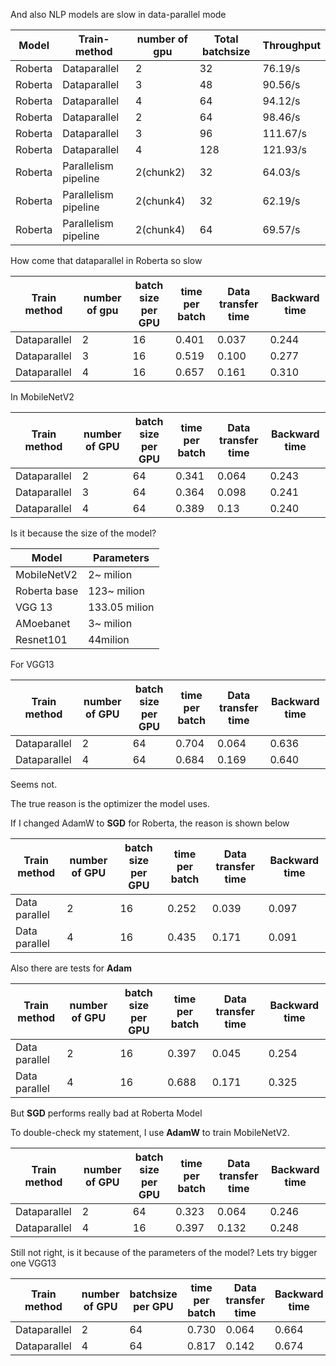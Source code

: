 And also NLP models are slow in data-parallel mode

| Model   | Train-method         | number of gpu | Total batchsize | Throughput |
| ------- | -------------------- | ------------- | --------------- | ---------- |
| Roberta | Dataparallel         | 2             | 32              | 76.19/s    |
| Roberta | Dataparallel         | 3             | 48              | 90.56/s    |
| Roberta | Dataparallel         | 4             | 64              | 94.12/s    |
| Roberta | Dataparallel         | 2             | 64              | 98.46/s    |
| Roberta | Dataparallel         | 3             | 96              | 111.67/s   |
| Roberta | Dataparallel         | 4             | 128             | 121.93/s   |
| Roberta | Parallelism pipeline | 2(chunk2)     | 32              | 64.03/s    |
| Roberta | Parallelism pipeline | 2(chunk4)     | 32              | 62.19/s    |
| Roberta | Parallelism pipeline | 2(chunk4)     | 64              | 69.57/s    |

How come that dataparallel in Roberta so slow

| Train method | number of gpu | batch size per GPU | time per batch | Data transfer time | Backward time |
| ------------ | ------------- | ------------------ | -------------- | ------------------ | ------------- |
| Dataparallel | 2             | 16                 | 0.401          | 0.037              | 0.244         |
| Dataparallel | 3             | 16                 | 0.519          | 0.100              | 0.277         |
| Dataparallel | 4             | 16                 | 0.657          | 0.161              | 0.310         |

In MobileNetV2

| Train method | number of GPU | batch size per GPU | time per batch | Data transfer time | Backward time |
| ------------ | ------------- | ------------------ | -------------- | ------------------ | ------------- |
| Dataparallel | 2             | 64                 | 0.341          | 0.064              | 0.243         |
| Dataparallel | 3             | 64                 | 0.364          | 0.098              | 0.241         |
| Dataparallel | 4             | 64                 | 0.389          | 0.13               | 0.240         |

Is it because the size of the model?

| Model        | Parameters    |
| ------------ | ------------- |
| MobileNetV2  | 2~ milion     |
| Roberta base | 123~ milion   |
| VGG 13       | 133.05 milion |
| AMoebanet    | 3~ milion     |
| Resnet101    | 44milion      |

For VGG13

| Train method | number of GPU | batch size per GPU | time per batch | Data transfer time | Backward time |
| ------------ | ------------- | ------------------ | -------------- | ------------------ | ------------- |
| Dataparallel | 2             | 64                 | 0.704          | 0.064              | 0.636         |
| Dataparallel | 4             | 64                 | 0.684          | 0.169              | 0.640         |

Seems not.

The true reason is the optimizer the model uses.

If I changed AdamW to **SGD** for Roberta, the reason is shown below

| Train method  | number of GPU | batch size per GPU | time per batch | Data transfer time | Backward time |
| ------------- | ------------- | ------------------ | -------------- | ------------------ | ------------- |
| Data parallel | 2             | 16                 | 0.252          | 0.039              | 0.097         |
| Data parallel | 4             | 16                 | 0.435          | 0.171              | 0.091         |

Also there are tests for **Adam**

| Train method  | number of GPU | batch size per GPU | time per batch | Data transfer time | Backward time |
| ------------- | ------------- | ------------------ | -------------- | ------------------ | ------------- |
| Data parallel | 2             | 16                 | 0.397          | 0.045              | 0.254         |
| Data parallel | 4             | 16                 | 0.688          | 0.171              | 0.325         |

But **SGD** performs really bad at Roberta Model

To double-check my statement, I use **AdamW** to train MobileNetV2.

| Train method | number of GPU | batch size per GPU | time per batch | Data transfer time | Backward time |
| ------------ | ------------- | ------------------ | -------------- | ------------------ | ------------- |
| Dataparallel | 2             | 64                 | 0.323          | 0.064              | 0.246         |
| Dataparallel | 4             | 16                 | 0.397          | 0.132              | 0.248         |

Still not right, is it because of the parameters of the model? Lets try bigger one VGG13

| Train method | number of GPU | batchsize per GPU | time per batch | Data transfer time | Backward time |
| ------------ | ------------- | ----------------- | -------------- | ------------------ | ------------- |
| Dataparallel | 2             | 64                | 0.730          | 0.064              | 0.664         |
| Dataparallel | 4             | 64                | 0.817          | 0.142              | 0.674         |

# 